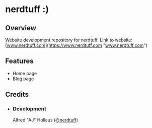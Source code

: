 # nerdtuff :)
## Overview
Website development repository for nerdtuff.
Link to website: [www.nerdtuff.com](https://www.nerdtuff.com "www.nerdtuff.com")

## Features
- Home page
- Blog page

## Credits
- ### Development
    Alfred "AJ" Hollaus ([@nerdtuff](https://www.nerdtuff.com "@nerdtuff"))